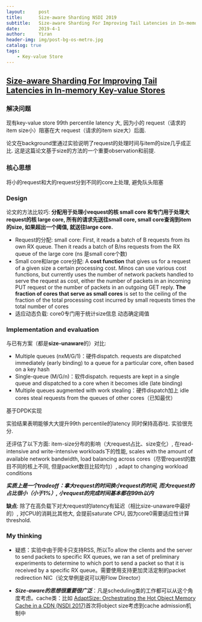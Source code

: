 ```yaml
---
layout:     post
title:      Size-aware Sharding NSDI 2019
subtitle:   Size-aware Sharding For Improving Tail Latencies in In-memory Key-value Stores
date:       2019-4-1
author:     Yiran
header-img: img/post-bg-os-metro.jpg
catalog: true
tags:
    - Key-value Store
---
```


## [Size-aware Sharding For Improving Tail Latencies in In-memory Key-value Stores](https://www.usenix.org/system/files/nsdi19spring_didona_prepub.pdf)

### 解决问题

现有key-value store 99th percentile latency 大, 因为小的 request（请求的item size小）阻塞在大 request（请求的item size大）后面.

论文在background里通过实验说明了request的处理时间与item的size几乎成正比. 这是这篇论文基于size的方法的一个重要observation和前提.
### 核心思想 
将小的request和大的request分到不同的core上处理, 避免队头阻塞

### Design
论文的方法比较巧: **分配用于处理小request的核 small core 和专门用于处理大request的核 large core, 所有的请求先送往small core, small core查询到item的size, 如果超出一个阈值, 就送往large core.**

- Request的分配: small core: First, it reads a batch of B requests from its own RX queue. Then it reads a batch of B/ns requests from  the RX queue of the large core (ns 是small core个数)
- Small core和large core分配: A **cost function** that gives us for a request of a given size a certain processing cost. Minos can use various cost functions, but currently uses the number of network packets handled to serve the request as cost, either the number of packets in an incoming PUT request or the number of packets in an outgoing GET reply. **The fraction of cores that serve as small cores** is set to the ceiling of the fraction of the total processing cost incurred by small requests times the total number of cores
- 适应动态负载: core0专门用于统计size信息 动态确定阈值

### Implementation and evaluation 
   与已有方案（都是**size-unaware**的）对比:

- Multiple queues (nxM/G/1)：硬件dispatch. requests are dispatched immediately (early binding) to a queue for a particular core, often based on a key hash
- Single-queue (M/G/n)：软件dispatch. requests are kept in a single queue and dispatched to a core when it becomes idle (late binding)
- Multiple queues augmented with work stealing：硬件dispatch加上 idle cores steal requests from the queues of other cores（已知最优）

基于DPDK实现

实验结果表明能够大大提升99th percentile的latency 同时保持高吞吐. 实验很充分.


还评估了以下方面: item-size分布的影响（大request占比、size变化）, 在read-intensive and write-intensive workloads下的性能, scales with the amount of available network bandwidth, load balancing across cores（尽管request的数目不同的核上不同, 但是packet数目比较均匀）, adapt to changing workload conditions 

***实质上是一个tradeoff：拿大request的时间换小request的时间, 而大request的占比很小（小于1%）, 小request的完成时间基本都在99th以内***

**缺点**: 除了在高负载下对大request的latency有延迟（相比size-unaware中最好的）, 对CPU的消耗比其他大, 会提前saturate CPU, 因为core0需要适应性计算threshold.

### My thinking

- 疑惑：实验中由于网卡只支持RSS, 所以To allow the clients and the server to send packets to specific RX queues, we ran a set of preliminary experiments to determine to which port to send a packet so that it is received by a specific RX queue。需要使用支持更加灵活定制的packet redirection NIC（论文举例是说可以用Flow Director）

- ***Size-aware的思想很重要很广泛***：凡是scheduling类的工作都可以从这个角度考虑。cache类：比如 [AdaptSize: Orchestrating the Hot Object Memory Cache in a CDN (NSDI 2017)](https://www.cs.cmu.edu/~harchol/Papers/NSDI17.pdf)首次将object size考虑到cache admission机制中